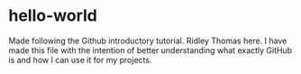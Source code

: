 # hello-world
Made following the Github introductory tutorial.
Ridley Thomas here. I have made this file with the intention of better understanding what exactly GitHub is and how I can use it for my projects.
